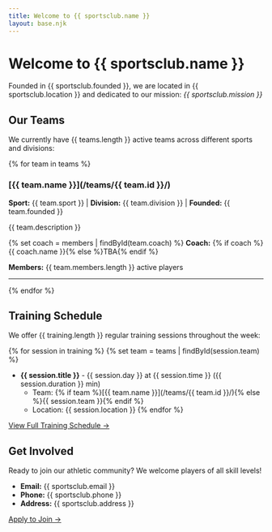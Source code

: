 ```yaml
---
title: Welcome to {{ sportsclub.name }}
layout: base.njk
---
```


# Welcome to {{ sportsclub.name }}

Founded in {{ sportsclub.founded }}, we are located in {{ sportsclub.location }} and dedicated to our mission: *{{ sportsclub.mission }}*

## Our Teams

We currently have {{ teams.length }} active teams across different sports and divisions:

{% for team in teams %}
### [{{ team.name }}](/teams/{{ team.id }}/)
**Sport:** {{ team.sport }} | **Division:** {{ team.division }} | **Founded:** {{ team.founded }}

{{ team.description }}

{% set coach = members | findById(team.coach) %}
**Coach:** {% if coach %}{{ coach.name }}{% else %}TBA{% endif %}

**Members:** {{ team.members.length }} active players

---
{% endfor %}

## Training Schedule

We offer {{ training.length }} regular training sessions throughout the week:

{% for session in training %}
{% set team = teams | findById(session.team) %}
- **{{ session.title }}** - {{ session.day }} at {{ session.time }} ({{ session.duration }} min)
  - Team: {% if team %}[{{ team.name }}](/teams/{{ team.id }}/){% else %}{{ session.team }}{% endif %}
  - Location: {{ session.location }}
{% endfor %}

[View Full Training Schedule →](/training/)

## Get Involved

Ready to join our athletic community? We welcome players of all skill levels!

- **Email:** {{ sportsclub.email }}
- **Phone:** {{ sportsclub.phone }}
- **Address:** {{ sportsclub.address }}

[Apply to Join →](/apply/)
